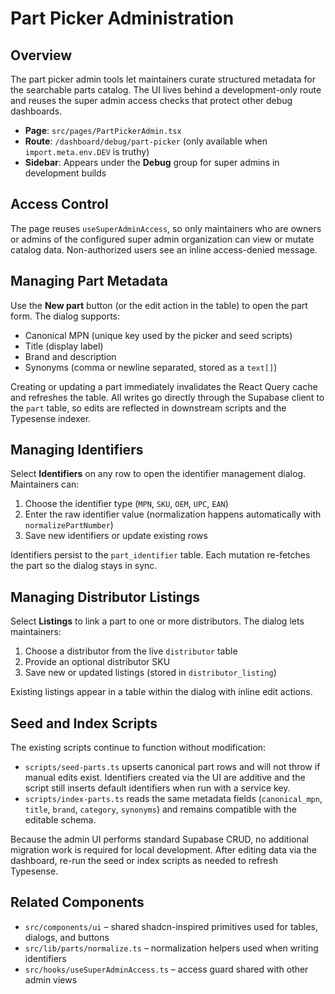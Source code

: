 # Part Picker Administration

## Overview

The part picker admin tools let maintainers curate structured metadata for the searchable parts catalog. The UI lives behind a development-only route and reuses the super admin access checks that protect other debug dashboards.

- **Page**: `src/pages/PartPickerAdmin.tsx`
- **Route**: `/dashboard/debug/part-picker` (only available when `import.meta.env.DEV` is truthy)
- **Sidebar**: Appears under the **Debug** group for super admins in development builds

## Access Control

The page reuses `useSuperAdminAccess`, so only maintainers who are owners or admins of the configured super admin organization can view or mutate catalog data. Non-authorized users see an inline access-denied message.

## Managing Part Metadata

Use the **New part** button (or the edit action in the table) to open the part form. The dialog supports:

- Canonical MPN (unique key used by the picker and seed scripts)
- Title (display label)
- Brand and description
- Synonyms (comma or newline separated, stored as a `text[]`)

Creating or updating a part immediately invalidates the React Query cache and refreshes the table. All writes go directly through the Supabase client to the `part` table, so edits are reflected in downstream scripts and the Typesense indexer.

## Managing Identifiers

Select **Identifiers** on any row to open the identifier management dialog. Maintainers can:

1. Choose the identifier type (`MPN`, `SKU`, `OEM`, `UPC`, `EAN`)
2. Enter the raw identifier value (normalization happens automatically with `normalizePartNumber`)
3. Save new identifiers or update existing rows

Identifiers persist to the `part_identifier` table. Each mutation re-fetches the part so the dialog stays in sync.

## Managing Distributor Listings

Select **Listings** to link a part to one or more distributors. The dialog lets maintainers:

1. Choose a distributor from the live `distributor` table
2. Provide an optional distributor SKU
3. Save new or updated listings (stored in `distributor_listing`)

Existing listings appear in a table within the dialog with inline edit actions.

## Seed and Index Scripts

The existing scripts continue to function without modification:

- `scripts/seed-parts.ts` upserts canonical part rows and will not throw if manual edits exist. Identifiers created via the UI are additive and the script still inserts default identifiers when run with a service key.
- `scripts/index-parts.ts` reads the same metadata fields (`canonical_mpn`, `title`, `brand`, `category`, `synonyms`) and remains compatible with the editable schema.

Because the admin UI performs standard Supabase CRUD, no additional migration work is required for local development. After editing data via the dashboard, re-run the seed or index scripts as needed to refresh Typesense.

## Related Components

- `src/components/ui` – shared shadcn-inspired primitives used for tables, dialogs, and buttons
- `src/lib/parts/normalize.ts` – normalization helpers used when writing identifiers
- `src/hooks/useSuperAdminAccess.ts` – access guard shared with other admin views
